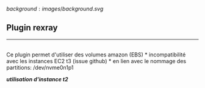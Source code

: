$background:images/background.svg$
## Plugin rexray
---
<br/>
Ce plugin permet d'utiliser des volumes amazon (EBS)
* incompatibilité avec les instances EC2 t3 (issue github)
* en lien avec le nommage des partitions: /dev/nvme0n1p1

***utilisation d'instance t2***
